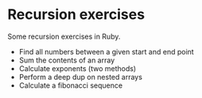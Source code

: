 Recursion exercises
==================

Some recursion exercises in Ruby. 
 * Find all numbers between a given start and end point
 * Sum the contents of an array
 * Calculate exponents (two methods)
 * Perform a deep dup on nested arrays
 * Calculate a fibonacci sequence
 
